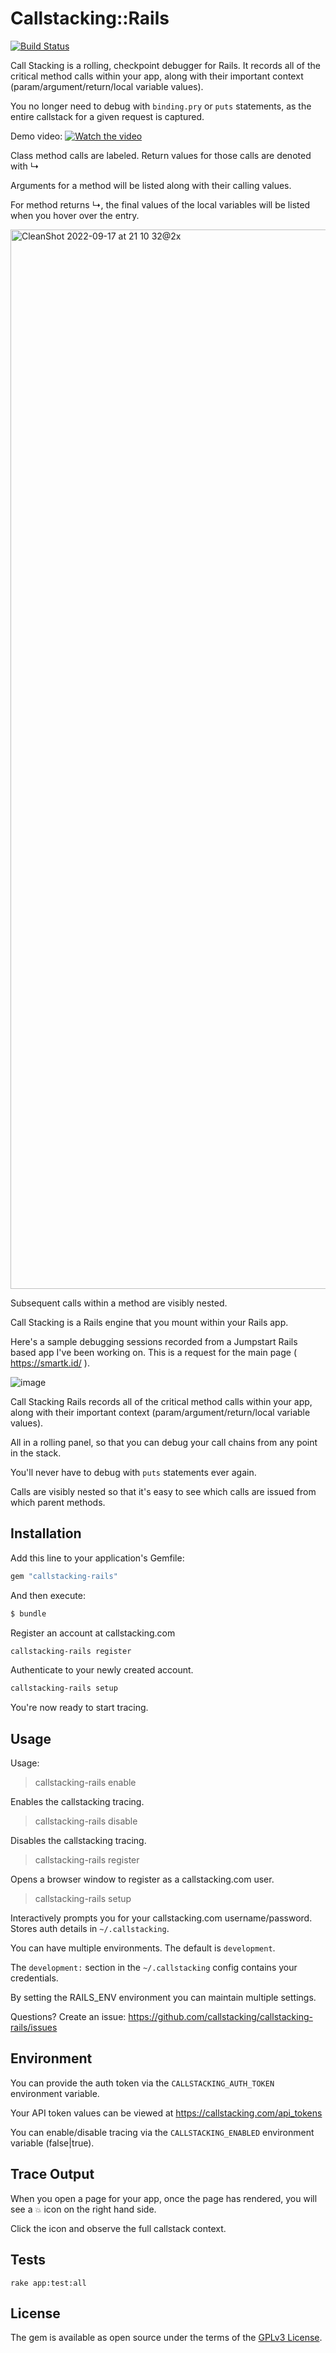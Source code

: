 # Callstacking::Rails
[![Build Status](https://github.com/callstacking/callstacking-rails/actions/workflows/ci.yml/badge.svg)](https://github.com/callstacking/callstacking-rails/actions/workflows/ci.yml)

Call Stacking is a rolling, checkpoint debugger for Rails.  It records all of the critical method calls within your app, along with their important context (param/argument/return/local variable values).  

You no longer need to debug with `binding.pry` or `puts` statements, as the entire callstack for a given request is captured.

Demo video:
[![Watch the video](https://user-images.githubusercontent.com/4600/190929740-fc68e18f-9572-41be-9719-cc6a8077e97f.png)](https://www.youtube.com/watch?v=NGqnwcNWv_k)

Class method calls are labeled.  Return values for those calls are denoted with ↳

Arguments for a method will be listed along with their calling values.

For method returns ↳, the final values of the local variables will be listed when you hover over the entry.

<img width="1695" alt="CleanShot 2022-09-17 at 21 10 32@2x" src="https://user-images.githubusercontent.com/4600/190882603-a99e9358-9754-4cbf-ac68-a41d53afe747.png">

Subsequent calls within a method are visibly nested.

Call Stacking is a Rails engine that you mount within your Rails app.

Here's a sample debugging sessions recorded from a Jumpstart Rails based app I've been working on.  This is a request for the main page ( https://smartk.id/ ).

![image](https://user-images.githubusercontent.com/4600/190882432-58092e38-7ee2-4138-b13a-f45ff2b09227.png)

Call Stacking Rails records all of the critical method calls within your app, along with their important context (param/argument/return/local variable values).

All in a rolling panel, so that you can debug your call chains from any point in the stack.

You'll never have to debug with `puts` statements ever again.

Calls are visibly nested so that it's easy to see which calls are issued from which parent methods.

## Installation
Add this line to your application's Gemfile:

```ruby
gem "callstacking-rails"
```

And then execute:
```bash
$ bundle
```
   
Register an account at callstacking.com
```bash
callstacking-rails register
```

Authenticate to your newly created account.

```bash
callstacking-rails setup
```
            
You're now ready to start tracing.

## Usage
Usage:

> callstacking-rails enable

Enables the callstacking tracing.

> callstacking-rails disable

Disables the callstacking tracing.

> callstacking-rails register

Opens a browser window to register as a callstacking.com user.

> callstacking-rails setup

Interactively prompts you for your callstacking.com username/password.
Stores auth details in `~/.callstacking`.

You can have multiple environments.
The default is `development`.

The `development:` section in the `~/.callstacking` config contains your credentials.

By setting the RAILS_ENV environment you can maintain multiple settings.

Questions? Create an issue: https://github.com/callstacking/callstacking-rails/issues

## Environment

You can provide the auth token via the `CALLSTACKING_AUTH_TOKEN` environment variable.

Your API token values can be viewed at https://callstacking.com/api_tokens

You can enable/disable tracing via the `CALLSTACKING_ENABLED` environment variable (false|true).

## Trace Output
When you open a page for your app, once the page has rendered, you will see a `💥` icon on the right hand side.

Click the icon and observe the full callstack context.

## Tests
``
rake app:test:all
``

## License
The gem is available as open source under the terms of the [GPLv3 License](https://www.gnu.org/licenses/gpl-3.0.en.html).
